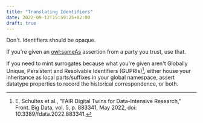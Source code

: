 ```yaml
---
title: "Translating Identifiers"
date: 2022-09-12T15:59:25+02:00
draft: true
---
```


Don't. Identifiers should be opaque.

If you're given an <a title="http://www.w3.org/2002/07/owl#sameAs" href="https://prefix.zazuko.com/owl:sameAs">owl:sameAs</a> assertion from a party you trust, use that.

If you need to mint surrogates because what you're given aren't Globally Unique, Persistent and
Resolvable Identifiers (GUPRIs)[^gupri], either house your
inheritance as local parts/suffixes in your global namespace, assert datatype properties to record
the historical correspondence, or both.

[^gupri]: E. Schultes et al., "FAIR Digital Twins for Data-Intensive Research," Front. Big Data,
vol. 5, p. 883341, May 2022, doi: 10.3389/fdata.2022.883341.